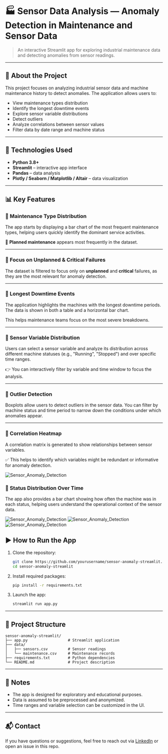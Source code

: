 # 🏭 Sensor Data Analysis — Anomaly Detection in Maintenance and Sensor Data

> An interactive Streamlit app for exploring industrial maintenance data and detecting anomalies from sensor readings.

---

## 🚀 About the Project

This project focuses on analyzing industrial sensor data and machine maintenance history to detect anomalies. The application allows users to:

- View maintenance types distribution  
- Identify the longest downtime events  
- Explore sensor variable distributions  
- Detect outliers  
- Analyze correlations between sensor values  
- Filter data by date range and machine status  

---

## 🔧 Technologies Used

- **Python 3.8+**  
- **Streamlit** – interactive app interface  
- **Pandas** – data analysis  
- **Plotly / Seaborn / Matplotlib / Altair** – data visualization  

---

## 📊 Key Features

### 🔹 Maintenance Type Distribution

The app starts by displaying a bar chart of the most frequent maintenance types, helping users quickly identify the dominant service activities.

📌 **Planned maintenance** appears most frequently in the dataset.

---

### 🔹 Focus on Unplanned & Critical Failures

The dataset is filtered to focus only on **unplanned** and **critical** failures, as they are the most relevant for anomaly detection.

---

### 🔹 Longest Downtime Events

The application highlights the machines with the longest downtime periods. The data is shown in both a table and a horizontal bar chart.

This helps maintenance teams focus on the most severe breakdowns.

---

### 🔹 Sensor Variable Distribution

Users can select a sensor variable and analyze its distribution across different machine statuses (e.g., "Running", "Stopped") and over specific time ranges.

👉 You can interactively filter by variable and time window to focus the analysis.

---

### 🔹 Outlier Detection

Boxplots allow users to detect outliers in the sensor data. You can filter by machine status and time period to narrow down the conditions under which anomalies appear.

---

### 🔹 Correlation Heatmap

A correlation matrix is generated to show relationships between sensor variables.

✅ This helps to identify which variables might be redundant or informative for anomaly detection.

![Sensor_Anomaly_Detection](App_Screenshot/heatmap_corr.png)

### 🔹 Status Distribution Over Time

The app also provides a bar chart showing how often the machine was in each status, helping users understand the operational context of the sensor data.

![Sensor_Anomaly_Detection](App_Screenshot/chart_oil_temp.png)
![Sensor_Anomaly_Detection](App_Screenshot/chart_oil_preassure_vs_m_speed.png)
![Sensor_Anomaly_Detection](App_Screenshot/chart_oil_preassure_vs_RPM.png)

## ▶️ How to Run the App

1. Clone the repository:

   ```bash
   git clone https://github.com/yourusername/sensor-anomaly-streamlit.git
   cd sensor-anomaly-streamlit
   ```

2. Install required packages:

   ```bash
   pip install -r requirements.txt
   ```

3. Launch the app:

   ```bash
   streamlit run app.py
   ```

---

## 📂 Project Structure

```
sensor-anomaly-streamlit/
├── app.py                  # Streamlit application
├── data/
│   ├── sensors.csv         # Sensor readings
│   └── maintenance.csv     # Maintenance records
├── requirements.txt        # Python dependencies
└── README.md               # Project description
```

---

## 📌 Notes

- The app is designed for exploratory and educational purposes.  
- Data is assumed to be preprocessed and anonymized.  
- Time ranges and variable selection can be customized in the UI.

---

## 📬 Contact

If you have questions or suggestions, feel free to reach out via [LinkedIn](https://www.linkedin.com/) or open an issue in this repo.

